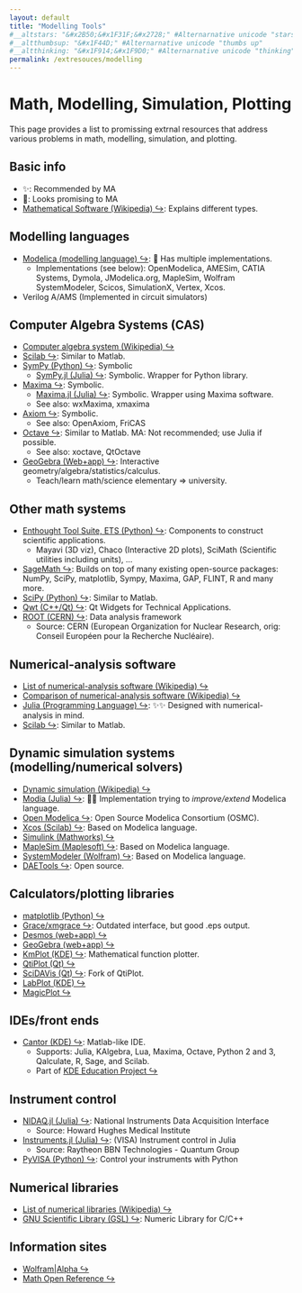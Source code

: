 ```yaml
---
layout: default
title: "Modelling Tools"
#__altstars: "&#x2B50;&#x1F31F;&#x2728;" #Alternarnative unicode "stars"
#__altthumbsup: "&#x1F44D;" #Alternarnative unicode "thumbs up"
#__altthinking: "&#x1F914;&#x1F9D0;" #Alternarnative unicode "thinking"
permalink: /extresouces/modelling
---
```

<!-- Reference-style links to make tables & lists more readable -->


# Math, Modelling, Simulation, Plotting

This page provides a list to promissing extrnal resources that address various problems in math, modelling, simulation, and plotting.

## Basic info
 - &#x2728;: Recommended by MA
 - &#x1F914;: Looks promising to MA
 - [Mathematical Software (Wikipedia) &#x21AA;](https://en.wikipedia.org/wiki/Mathematical_software): Explains different types.

## Modelling languages
 - [Modelica (modelling language) &#x21AA;](https://www.modelica.org/): &#x1F914; Has multiple implementations.
   - Implementations (see below): OpenModelica, AMESim, CATIA Systems, Dymola, JModelica.org, MapleSim, Wolfram SystemModeler, Scicos, SimulationX, Vertex, Xcos.
 - Verilog A/AMS (Implemented in circuit simulators)

## Computer Algebra Systems (CAS)
 - [Computer algebra system (Wikipedia) &#x21AA;](https://en.wikipedia.org/wiki/Computer_algebra_system)
 - [Scilab &#x21AA;](https://www.scilab.org/): Similar to Matlab.
 - [SymPy (Python) &#x21AA;](https://www.sympy.org/): Symbolic
   - [SymPy.jl (Julia) &#x21AA;](https://github.com/JuliaPy/SymPy.jl): Symbolic. Wrapper for Python library.
 - [Maxima &#x21AA;](http://maxima.sourceforge.net/): Symbolic.
   - [Maxima.jl (Julia) &#x21AA;](https://github.com/nsmith5/Maxima.jl): Symbolic. Wrapper using Maxima software.
   - See also: wxMaxima, xmaxima
 - [Axiom &#x21AA;](http://www.axiom-developer.org/): Symbolic.
   - See also: OpenAxiom, FriCAS
 - [Octave &#x21AA;](http://www.gnu.org/software/octave/): Similar to Matlab. MA: Not recommended; use Julia if possible.
   - See also: xoctave, QtOctave
 - [GeoGebra (Web+app) &#x21AA;](https://www.geogebra.org/): Interactive geometry/algebra/statistics/calculus.
   - Teach/learn math/science elementary &rArr; university.

## Other math systems
 - [Enthought Tool Suite, ETS (Python) &#x21AA;](https://docs.enthought.com/ets/): Components to construct scientific applications.
   - Mayavi (3D viz), Chaco (Interactive 2D plots), SciMath (Scientific utilities including units), ...
 - [SageMath &#x21AA;](https://www.sagemath.org/): Builds on top of many existing open-source packages: NumPy, SciPy, matplotlib, Sympy, Maxima, GAP, FLINT, R and many more.
 - [SciPy (Python) &#x21AA;](https://www.scipy.org/): Similar to Matlab.
 - [Qwt (C++/Qt) &#x21AA;](https://qwt.sourceforge.io/): Qt Widgets for Technical Applications.
 - [ROOT (CERN) &#x21AA;](https://root.cern/): Data analysis framework
   - Source: CERN (European Organization for Nuclear Research, orig: Conseil Européen pour la Recherche Nucléaire).

## Numerical-analysis software
 - [List of numerical-analysis software (Wikipedia) &#x21AA;](https://en.wikipedia.org/wiki/List_of_numerical-analysis_software)
 - [Comparison of numerical-analysis software (Wikipedia) &#x21AA;](https://en.wikipedia.org/wiki/Comparison_of_numerical-analysis_software)
 - [Julia (Programming Language) &#x21AA;](https://julialang.org/): &#x2728;&#x2728; Designed with numerical-analysis in mind.
 - [Scilab &#x21AA;](https://www.scilab.org/): Similar to Matlab.

<a name="DynamicSim"></a>
## Dynamic simulation systems (modelling/numerical solvers)
 - [Dynamic simulation (Wikipedia) &#x21AA;](https://en.wikipedia.org/wiki/Dynamic_simulation)
 - [Modia (Julia) &#x21AA;](https://github.com/ModiaSim/Modia.jl): &#x1F914;&#x1F914; Implementation trying to *improve/extend* Modelica language.
 - [Open Modelica &#x21AA;](https://openmodelica.org/): Open Source Modelica Consortium (OSMC).
 - [Xcos (Scilab) &#x21AA;](https://www.scilab.org/software/xcos): Based on Modelica language.
 - [Simulink (Mathworks) &#x21AA;](https://www.mathworks.com/products/simulink.html)
 - [MapleSim (Maplesoft) &#x21AA;](https://www.maplesoft.com/products/maplesim/index.aspx): Based on Modelica language.
 - [SystemModeler (Wolfram) &#x21AA;](https://www.wolfram.com/system-modeler/): Based on Modelica language.
 - [DAETools &#x21AA;](http://daetools.sourceforge.net/html/index.html): Open source.

## Calculators/plotting libraries
 - [matplotlib (Python) &#x21AA;](http://matplotlib.sourceforge.net/)
 - [Grace/xmgrace &#x21AA;](http://matplotlib.sourceforge.net/): Outdated interface, but good .eps output.
 - [Desmos (web+app) &#x21AA;](https://www.desmos.com/)
 - [GeoGebra (web+app) &#x21AA;](https://www.geogebra.org/graphing)
 - [KmPlot (KDE) &#x21AA;](http://edu.kde.org/kmplot/): Mathematical function plotter.
 - [QtiPlot (Qt) &#x21AA;](https://www.qtiplot.com/)
 - [SciDAVis (Qt) &#x21AA;](http://scidavis.sourceforge.net/): Fork of QtiPlot.
 - [LabPlot (KDE) &#x21AA;](https://labplot.kde.org/)
 - [MagicPlot &#x21AA;](https://magicplot.com/)

## IDEs/front ends
 - [Cantor (KDE) &#x21AA;](http://www.kde.org/applications/education/cantor/): Matlab-like IDE.
   - Supports: Julia, KAlgebra, Lua, Maxima, Octave, Python 2 and 3, Qalculate, R, Sage, and Scilab.
   - Part of [KDE Education Project &#x21AA;](https://edu.kde.org/)

## Instrument control
 - [NIDAQ.jl (Julia) &#x21AA;](https://github.com/JaneliaSciComp/NIDAQ.jl): National Instruments Data Acquisition Interface
   - Source: Howard Hughes Medical Institute
 - [Instruments.jl (Julia) &#x21AA;](https://github.com/BBN-Q/Instruments.jl): (VISA) Instrument control in Julia
   - Source: Raytheon BBN Technologies - Quantum Group
 - [PyVISA (Python) &#x21AA;](https://pyvisa.readthedocs.io/en/latest/): Control your instruments with Python

## Numerical libraries
 - [List of numerical libraries (Wikipedia) &#x21AA;](https://en.wikipedia.org/wiki/List_of_numerical_libraries)
 - [GNU Scientific Library (GSL) &#x21AA;](http://www.gnu.org/software/gsl/): Numeric Library for C/C++

## Information sites
 - [Wolfram|Alpha &#x21AA;](https://www.wolframalpha.com/)
 - [Math Open Reference &#x21AA;](https://www.mathopenref.com/)
